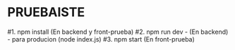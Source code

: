 # PRUEBAISTE
 
#1. npm install  (En backend y front-prueba)
#2. npm run dev - (En backend) - para producion (node index.js)
#3. npm start (En front-prueba)
